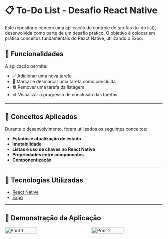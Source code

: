 # 📋 To-Do List - Desafio React Native

Este repositório contém uma aplicação de controle de tarefas (to-do list), desenvolvida como parte de um desafio prático. O objetivo é colocar em prática conceitos fundamentais do React Native, utilizando o Expo.

## 🚀 Funcionalidades

A aplicação permite:

- ✅ Adicionar uma nova tarefa
- 🔁 Marcar e desmarcar uma tarefa como concluída
- 🗑️ Remover uma tarefa da listagem
- 📊 Visualizar o progresso de conclusão das tarefas

---

## 🧠 Conceitos Aplicados

Durante o desenvolvimento, foram utilizados os seguintes conceitos:

- **Estados e atualização de estado**
- **Imutabilidade**
- **Listas e uso de chaves no React Native**
- **Propriedades entre componentes**
- **Componentização**

---

## 📱 Tecnologias Utilizadas

- [React Native](https://reactnative.dev/)
- [Expo](https://expo.dev/)

---

## 📸 Demonstração da Aplicação

<div style="display: flex; justify-content: space-between; gap: 10px;">
  <!-- Substitua os links abaixo pelas imagens reais -->
  <img src="./assets/homepage.png" alt="Print 1" width="45%" />
  <img src="./assets/empty_homepage.png" alt="Print 2" width="45%" />
</div>

